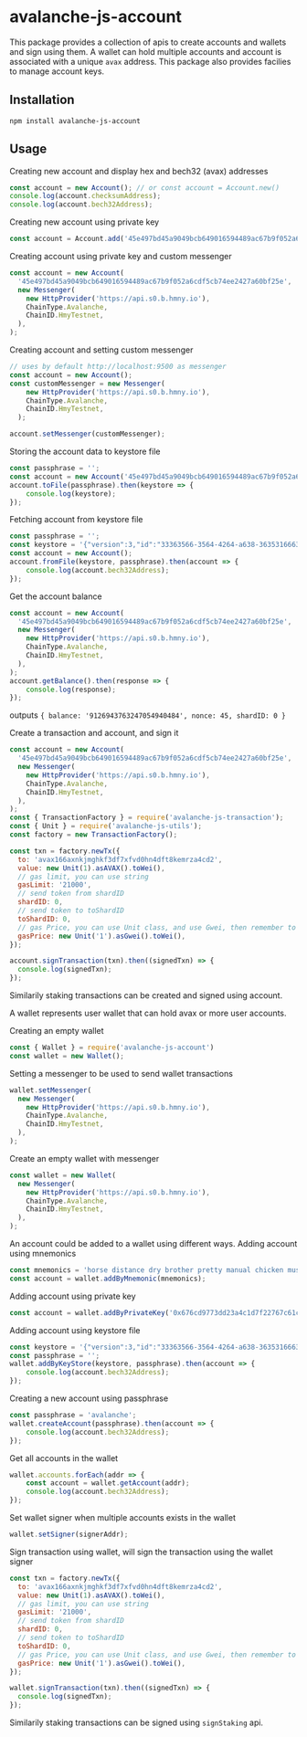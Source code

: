 # avalanche-js-account

This package provides a collection of apis to create accounts and wallets and sign using them. A wallet can hold multiple accounts and account is associated with a unique `avax` address. This package also provides facilies to manage account keys.

## Installation

```
npm install avalanche-js-account
```

## Usage

Creating new account and display hex and bech32 (avax) addresses 
```javascript
const account = new Account(); // or const account = Account.new()
console.log(account.checksumAddress);
console.log(account.bech32Address);
```

Creating new account using private key
```javascript
const account = Account.add('45e497bd45a9049bcb649016594489ac67b9f052a6cdf5cb74ee2427a60bf25e');
```

Creating account using private key and custom messenger
```javascript
const account = new Account(
  '45e497bd45a9049bcb649016594489ac67b9f052a6cdf5cb74ee2427a60bf25e',
  new Messenger(
    new HttpProvider('https://api.s0.b.hmny.io'),
    ChainType.Avalanche,
    ChainID.HmyTestnet,
  ),
);
```

Creating account and setting custom messenger
```javascript
// uses by default http://localhost:9500 as messenger
const account = new Account();
const customMessenger = new Messenger(
    new HttpProvider('https://api.s0.b.hmny.io'),
    ChainType.Avalanche,
    ChainID.HmyTestnet,
  );

account.setMessenger(customMessenger);
```

Storing the account data to keystore file
```javascript
const passphrase = '';
const account = new Account('45e497bd45a9049bcb649016594489ac67b9f052a6cdf5cb74ee2427a60bf25e');
account.toFile(passphrase).then(keystore => {
    console.log(keystore);
});
```

Fetching account from keystore file
```javascript
const passphrase = '';
const keystore = '{"version":3,"id":"33363566-3564-4264-a638-363531666335","address":"7c41e0668b551f4f902cfaec05b5bdca68b124ce","crypto":{"ciphertext":"9b09380afb742838b32d9afc0ec1a3df35dbd7a41e3a160d08c07a4d0e79b855","cipherparams":{"iv":"1cd0e0522260eef055b9170f4825f4a0"},"cipher":"aes-128-ctr","kdf":"scrypt","kdfparams":{"salt":"bf35e36c45cccefcef73a4c900f41c682c94c28630d94d2d1f764760d245f30b","n":8192,"r":8,"p":1,"dklen":32},"mac":"25b4442972356bea02af57eba3b87803086d90b5e7657a57b528b89b1aa25f2f"}}';
const account = new Account();
account.fromFile(keystore, passphrase).then(account => {
    console.log(account.bech32Address);
});
```

Get the account balance
```javascript
const account = new Account(
  '45e497bd45a9049bcb649016594489ac67b9f052a6cdf5cb74ee2427a60bf25e',
  new Messenger(
    new HttpProvider('https://api.s0.b.hmny.io'),
    ChainType.Avalanche,
    ChainID.HmyTestnet,
  ),
);
account.getBalance().then(response => {
    console.log(response);
});
```
outputs `{ balance: '9126943763247054940484', nonce: 45, shardID: 0 }`

Create a transaction and account, and sign it
```javascript
const account = new Account(
  '45e497bd45a9049bcb649016594489ac67b9f052a6cdf5cb74ee2427a60bf25e',
  new Messenger(
    new HttpProvider('https://api.s0.b.hmny.io'),
    ChainType.Avalanche,
    ChainID.HmyTestnet,
  ),
);
const { TransactionFactory } = require('avalanche-js-transaction');
const { Unit } = require('avalanche-js-utils');
const factory = new TransactionFactory();

const txn = factory.newTx({
  to: 'avax166axnkjmghkf3df7xfvd0hn4dft8kemrza4cd2',
  value: new Unit(1).asAVAX().toWei(),
  // gas limit, you can use string
  gasLimit: '21000',
  // send token from shardID
  shardID: 0,
  // send token to toShardID
  toShardID: 0,
  // gas Price, you can use Unit class, and use Gwei, then remember to use toWei(), which will be transformed to BN
  gasPrice: new Unit('1').asGwei().toWei(),
});

account.signTransaction(txn).then((signedTxn) => {
  console.log(signedTxn);
});
```

Similarily staking transactions can be created and signed using account.

A wallet represents user wallet that can hold avax or more user accounts.

Creating an empty wallet
```javascript
const { Wallet } = require('avalanche-js-account')
const wallet = new Wallet();
```

Setting a messenger to be used to send wallet transactions
```javascript
wallet.setMessenger(
  new Messenger(
    new HttpProvider('https://api.s0.b.hmny.io'),
    ChainType.Avalanche,
    ChainID.HmyTestnet,
  ),
);
```

Create an empty wallet with messenger
```javascript
const wallet = new Wallet(
  new Messenger(
    new HttpProvider('https://api.s0.b.hmny.io'),
    ChainType.Avalanche,
    ChainID.HmyTestnet,
  ),
);
```

An account could be added to a wallet using different ways. Adding account using mnemonics
```javascript
const mnemonics = 'horse distance dry brother pretty manual chicken mushroom town swim prize clutch';
const account = wallet.addByMnemonic(mnemonics);
```

Adding account using private key
```javascript
const account = wallet.addByPrivateKey('0x676cd9773dd23a4c1d7f22767c61c7b6723cc6be37b078545f6e0e91433a23dd')
```

Adding account using keystore file
```javascript
const keystore = '{"version":3,"id":"33363566-3564-4264-a638-363531666335","address":"7c41e0668b551f4f902cfaec05b5bdca68b124ce","crypto":{"ciphertext":"9b09380afb742838b32d9afc0ec1a3df35dbd7a41e3a160d08c07a4d0e79b855","cipherparams":{"iv":"1cd0e0522260eef055b9170f4825f4a0"},"cipher":"aes-128-ctr","kdf":"scrypt","kdfparams":{"salt":"bf35e36c45cccefcef73a4c900f41c682c94c28630d94d2d1f764760d245f30b","n":8192,"r":8,"p":1,"dklen":32},"mac":"25b4442972356bea02af57eba3b87803086d90b5e7657a57b528b89b1aa25f2f"}}';
const passphrase = '';
wallet.addByKeyStore(keystore, passphrase).then(account => {
    console.log(account.bech32Address);
});
```

Creating a new account using passphrase
```javascript
const passphrase = 'avalanche';
wallet.createAccount(passphrase).then(account => {
    console.log(account.bech32Address);
});
```

Get all accounts in the wallet
```javascript
wallet.accounts.forEach(addr => {
    const account = wallet.getAccount(addr);
    console.log(account.bech32Address);
});
```

Set wallet signer when multiple accounts exists in the wallet
```javascript
wallet.setSigner(signerAddr);
```

Sign transaction using wallet, will sign the transaction using the wallet signer
```javascript
const txn = factory.newTx({
  to: 'avax166axnkjmghkf3df7xfvd0hn4dft8kemrza4cd2',
  value: new Unit(1).asAVAX().toWei(),
  // gas limit, you can use string
  gasLimit: '21000',
  // send token from shardID
  shardID: 0,
  // send token to toShardID
  toShardID: 0,
  // gas Price, you can use Unit class, and use Gwei, then remember to use toWei(), which will be transformed to BN
  gasPrice: new Unit('1').asGwei().toWei(),
});

wallet.signTransaction(txn).then((signedTxn) => {
  console.log(signedTxn);
});
```

Similarily staking transactions can be signed using `signStaking` api.